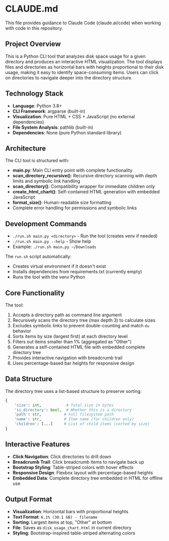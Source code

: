 # CLAUDE.md

This file provides guidance to Claude Code (claude.ai/code) when working with code in this repository.

## Project Overview

This is a Python CLI tool that analyzes disk space usage for a given directory and produces an interactive HTML visualization. The tool displays files and directories as horizontal bars with heights proportional to their disk usage, making it easy to identify space-consuming items. Users can click on directories to navigate deeper into the directory structure.

## Technology Stack

- **Language**: Python 3.8+
- **CLI Framework**: argparse (built-in)
- **Visualization**: Pure HTML + CSS + JavaScript (no external dependencies)
- **File System Analysis**: pathlib (built-in)
- **Dependencies**: None (pure Python standard library)

## Architecture

The CLI tool is structured with:

- **main.py**: Main CLI entry point with complete functionality
- **scan_directory_recursive()**: Recursive directory scanning with depth limits and symbolic link handling
- **scan_directory()**: Compatibility wrapper for immediate children only
- **create_html_chart()**: Self-contained HTML generation with embedded JavaScript
- **format_size()**: Human-readable size formatting
- Complete error handling for permissions and symbolic links

## Development Commands

- `./run.sh main.py <directory>` - Run the tool (creates venv if needed)
- `./run.sh main.py --help` - Show help
- Example: `./run.sh main.py ~/Downloads`

The `run.sh` script automatically:
- Creates virtual environment if it doesn't exist
- Installs dependencies from requirements.txt (currently empty)
- Runs the tool with the venv Python

## Core Functionality

The tool:

1. Accepts a directory path as command line argument
2. Recursively scans the directory tree (max depth 3) to calculate sizes
3. Excludes symbolic links to prevent double-counting and match `du` behavior
4. Sorts items by size (largest first) at each directory level
5. Filters out items smaller than 1% (aggregated as "Other")
6. Generates a self-contained HTML file with embedded complete directory tree
7. Provides interactive navigation with breadcrumb trail
8. Uses percentage-based bar heights for responsive design

## Data Structure

The directory tree uses a list-based structure to preserve sorting:
```python
{
    'size': int,           # Total size in bytes
    'is_directory': bool,  # Whether this is a directory
    'path': str,          # Full filesystem path
    'name': str,          # Item name (for children only)
    'children': [...]     # List of child items (sorted by size)
}
```

## Interactive Features

- **Click Navigation**: Click directories to drill down
- **Breadcrumb Trail**: Click breadcrumb items to navigate back up
- **Bootstrap Styling**: Table-striped colors with hover effects
- **Responsive Design**: Flexbox layout with percentage-based heights
- **Embedded Data**: Complete directory tree embedded in HTML for offline use

## Output Format

- **Visualization**: Horizontal bars with proportional heights
- **Text Format**: `6.1% (30.1 GB) - filename`
- **Sorting**: Largest items at top, "Other" at bottom
- **File**: Saves as `disk_usage_chart.html` in current directory
- **Styling**: Bootstrap-inspired table-striped alternating colors
